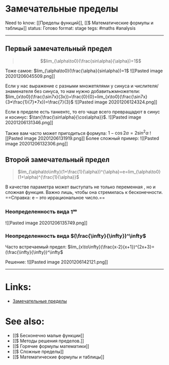 # Замечательные пределы
Need to know: [[Пределы функций]], [[$ Математические формулы и таблицы]]
status: Готово
format: stage
tegs: #maths #analysis 

---
## Первый замечательный предел
>$$lim_{\alpha\to0}(\frac{sin\alpha}{\alpha})=1$$

Тоже самое:
$lim_{\alpha\to0}(\frac{\alpha}{sin\alpha})=1$
![[Pasted image 20201206045509.png]]

Если у нас выражение с разными множетялями у синуса и числителя/знаменателя без синуса, то нам нужно добавитьжмножетели:
$lim_{x\to0}(\frac{\sin7x}{3x})=\frac{0}{0}=lim_{x\to0}(\frac{\sin7x}{3*\frac{1}{7}*7x})=\frac{7}{3}$
![[Pasted image 20201206124324.png]]

Если в пределе есть танкентс, то его чаще всего превращадют в синус и косинус: $\tan{\frac{\sin\alpha}{\cos\alpha}}$.
![[Pasted image 20201206131346.png]]

Также вам часто может пригодиться формула:
$1-\cos2\alpha=2\sin^2\alpha$
![[Pasted image 20201206131919.png]]
Более сложный пример:
![[Pasted image 20201206132306.png]]
	
		

## Второй замечательный предел
>$lim_{\alpha\to\infty}(1+\frac{1}{\alpha})^{\alpha}=e=lim_{\alpha\to0}(1+\alpha)^{\frac{1}{\alpha}}$

В качестве параметра  может выступать не только переменная , но и сложная функция. Важно лишь, чтобы она стремилась к бесконечности.
==Справка: e – это иррациональное число.==

### Неопределенность вида $1^\infty$
![[Pasted image 20201206135749.png]]

### Неопределенность вида $(\frac{\infty}{\infty})^\infty$

Часто встречаемый предел:
$lim_{x\to\infty}(\frac{x-2}{x+1})^{2x+3}=(\frac{\infty}{\infty})^\infty$

Решение:
![[Pasted image 20201206142121.png]]

---

# Links:
- [Замечательные пределы](http://mathprofi.ru/zamechatelnye_predely.html)

# See also:
- [[$ Бесконечно малые функции]]
- [[$ Методы решения пределов.]]
- [[$ Горячие формулы математики]]
- [[$ Сложные пределы]]
- [[$ Математические формулы и таблицы]]
